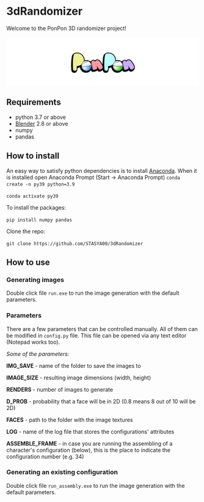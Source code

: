 # 3dRandomizer

Welcome to the PonPon 3D randomizer project! 

<img src="assets/illustration.gif" width="1000"/>

## Requirements

+ python 3.7 or above
+ [Blender](https://www.blender.org/download/) 2.8 or above
+ numpy
+ pandas

## How to install

An easy way to satisfy python dependencies is to install [Anaconda](https://www.anaconda.com/). When it is installed open Anaconda Prompt (Start -> Anaconda Prompt)
```conda create -n py39 python=3.9```

```conda activate py39```

To install the packages:

```pip install numpy pandas```

Clone the repo:

```git clone https://github.com/STASYA00/3dRandomizer```

## How to use

### Generating images

Double click file ```run.exe``` to run the image generation with the default parameters.

### Parameters

There are a few parameters that can be controlled manually. All of them can be modified in ```config.py``` file. This file can be opened via any text editor (Notepad works too).

*Some of the parameters:*

**IMG_SAVE** - name of the folder to save the images to

**IMAGE_SIZE** - resulting image dimensions (width, height)

**RENDERS** - number of images to generate

**D_PROB** - probability that a face will be in 2D (0.8 means 8 out of 10 will be 2D)

**FACES** - path to the folder with the image textures

**LOG** - name of the log file that stores the configurations' attributes

**ASSEMBLE_FRAME** - in case you are running the assembling of a character's configuration (below), this is the place to indicate the configuration number (e.g. 34)


### Generating an existing configuration

Double click file ```run_assembly.exe``` to run the image generation with the default parameters.
